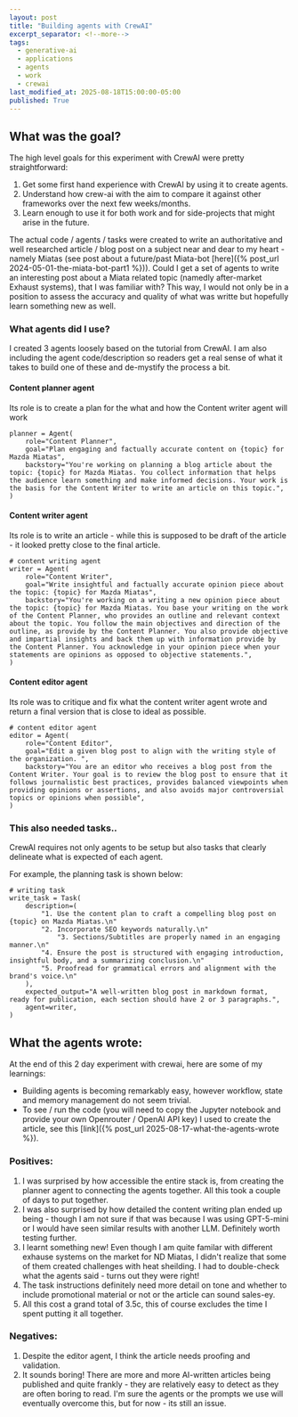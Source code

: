 ```yaml
---
layout: post
title: "Building agents with CrewAI"
excerpt_separator: <!--more-->
tags:
  - generative-ai
  - applications
  - agents
  - work
  - crewai
last_modified_at: 2025-08-18T15:00:00-05:00
published: True
---
```


## What was the goal?
The high level goals for this experiment with CrewAI were pretty straightforward:

1. Get some first hand experience with CrewAI by using it to create agents.
2. Understand how crew-ai with the aim to compare it against other frameworks over the next few weeks/months.
3. Learn enough to use it for both work and for side-projects that might arise in the future.

The actual code / agents / tasks were created to write an authoritative and well researched article / blog post on a subject near and dear to my heart - namely Miatas (see post about a future/past Miata-bot [here]({% post_url 2024-05-01-the-miata-bot-part1 %})). Could I get a set of agents to write an interesting post about a Miata related topic (namedly after-market Exhaust systems), that I was familiar with? This way, I would not only be in a position to assess the accuracy and quality of what was writte but hopefully learn something new as well. 

<!--more-->

### What agents did I use?

I created 3 agents loosely based on the tutorial from CrewAI. I am also including the agent code/description so readers get a real sense of what it takes to build one of these and de-mystify the process a bit.

#### Content planner agent

Its role is to create a plan for the what and how the Content writer agent will work

```
planner = Agent(
    role="Content Planner",
    goal="Plan engaging and factually accurate content on {topic} for Mazda Miatas",
    backstory="You're working on planning a blog article about the topic: {topic} for Mazda Miatas. You collect information that helps the audience learn something and make informed decisions. Your work is the basis for the Content Writer to write an article on this topic.",
)
```
#### Content writer agent

Its role is to write an article - while this is supposed to be draft of the article - it looked pretty close to the final article.

```
# content writing agent
writer = Agent(
    role="Content Writer",
    goal="Write insightful and factually accurate opinion piece about the topic: {topic} for Mazda Miatas",
    backstory="You're working on a writing a new opinion piece about the topic: {topic} for Mazda Miatas. You base your writing on the work of the Content Planner, who provides an outline and relevant context about the topic. You follow the main objectives and direction of the outline, as provide by the Content Planner. You also provide objective and impartial insights and back them up with information provide by the Content Planner. You acknowledge in your opinion piece when your statements are opinions as opposed to objective statements.",
)
```

#### Content editor agent

Its role was to critique and fix what the content writer agent wrote and return a final version that is close to ideal as possible.

```
# content editor agent
editor = Agent(
    role="Content Editor",
    goal="Edit a given blog post to align with the writing style of the organization. ",
    backstory="You are an editor who receives a blog post from the Content Writer. Your goal is to review the blog post to ensure that it follows journalistic best practices, provides balanced viewpoints when providing opinions or assertions, and also avoids major controversial topics or opinions when possible",
)
```

### This also needed tasks..

CrewAI requires not only agents to be setup but also tasks that clearly delineate what is expected of each agent. 

For example, the planning task is shown below:

```
# writing task
write_task = Task(
    description=(
        "1. Use the content plan to craft a compelling blog post on {topic} on Mazda Miatas.\n"
        "2. Incorporate SEO keywords naturally.\n"
		    "3. Sections/Subtitles are properly named in an engaging manner.\n"
        "4. Ensure the post is structured with engaging introduction, insightful body, and a summarizing conclusion.\n"
        "5. Proofread for grammatical errors and alignment with the brand's voice.\n"
    ),
    expected_output="A well-written blog post in markdown format, ready for publication, each section should have 2 or 3 paragraphs.",
    agent=writer,
)
```

## What the agents wrote:

At the end of this 2 day experiment with crewai, here are some of my learnings:
- Building agents is becoming remarkably easy, however workflow, state and memory management do not seem trivial.
- To see / run the code (you will need to copy the Jupyter notebook and provide your own Openrouter / OpenAI API key) I used to create the article, see this [link]({% post_url 2025-08-17-what-the-agents-wrote %}).

### Positives:

1. I was surprised by how accessible the entire stack is, from creating the planner agent to connecting the agents together. All this took a couple of days to put together.
2. I was also surprised by how detailed the content writing plan ended up being - though I am not sure if that was because I was using GPT-5-mini or I would have seen similar results with another LLM. Definitely worth testing further.
3. I learnt something new! Even though I am quite familar with different exhause systems on the market for ND Miatas, I didn't realize that some of them created challenges with heat sheilding. I had to double-check what the agents said - turns out they were right!
4. The task instructions definitely need more detail on tone and whether to include promotional material or not or the article can sound sales-ey.
5. All this cost a grand total of 3.5c, this of course excludes the time I spent putting it all together.

### Negatives:

1. Despite the editor agent, I think the article needs proofing and validation.
2. It sounds boring! There are more and more AI-written articles being published and quite frankly - they are relatively easy to detect as they are often boring to read. I'm sure the agents or the prompts we use will eventually overcome this, but for now - its still an issue.